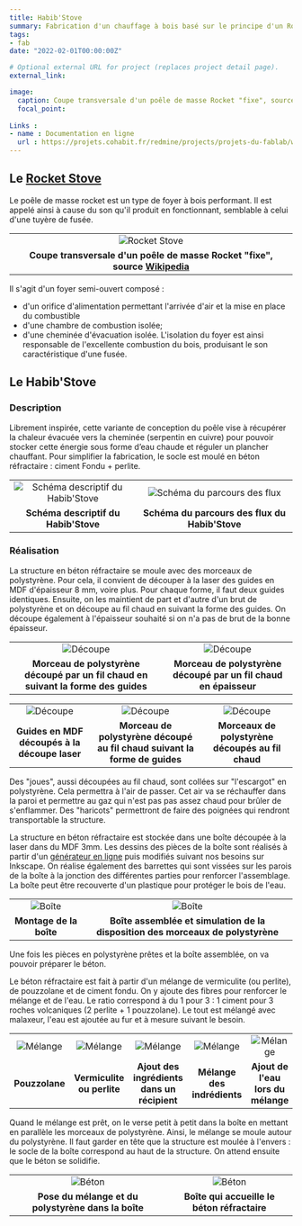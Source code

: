 ```yaml
---
title: Habib'Stove
summary: Fabrication d'un chauffage à bois basé sur le principe d'un Rocket Stove (ou poêle Dragon)
tags:
- fab
date: "2022-02-01T00:00:00Z"

# Optional external URL for project (replaces project detail page).
external_link: 

image:
  caption: Coupe transversale d'un poêle de masse Rocket "fixe", source [Wikipedia](https://fr.wikipedia.org/wiki/Fichier:Rocket-coupe-transversale.jpg)
  focal_point: 
  
Links :
- name : Documentation en ligne
  url : https://projets.cohabit.fr/redmine/projects/projets-du-fablab/wiki/Rocket-Stove
---
```


## Le [Rocket Stove](https://en.wikipedia.org/wiki/Rocket_mass_heater)

Le poêle de masse rocket est un type de foyer à bois performant. Il est appelé ainsi à cause du son qu'il produit en fonctionnant, semblable à celui d'une tuyère de fusée.

||
|:---:|
|![Rocket Stove](/Portfolio/img/rocket.jpg "Coupe transversale d'un poêle de masse Rocket")|
|**Coupe transversale d'un poêle de masse Rocket "fixe", source [Wikipedia](https://fr.wikipedia.org/wiki/Fichier:Rocket-coupe-transversale.jpg)**|


Il s'agit d'un foyer semi-ouvert composé :
- d'un orifice d'alimentation permettant l'arrivée d'air et la mise en place du combustible
- d'une chambre de combustion isolée;
- d'une cheminée d'évacuation isolée.
L'isolation du foyer est ainsi responsable de l'excellente combustion du bois, produisant le son caractéristique d'une fusée.

## Le Habib'Stove

### Description

Librement inspirée, cette variante de conception du poêle vise à récupérer la chaleur évacuée vers la cheminée (serpentin en cuivre) pour pouvoir stocker cette énergie sous forme d’eau chaude et réguler un plancher chauffant. Pour simplifier la fabrication, le socle est moulé en béton réfractaire : ciment Fondu + perlite.

|||
|:---:|:---:|
|![Schéma descriptif du Habib'Stove](/Portfolio/img/Schema-description-habib-stove.png "Schéma descriptif du Habib'Stove")|![Schéma du parcours des flux](/Portfolio/img/Schema-flux-habib-stove.png "Schéma du parcours des flux du Habib'Stove")|
|**Schéma descriptif du Habib'Stove**|**Schéma du parcours des flux du Habib'Stove**|

### Réalisation

La structure en béton réfractaire se moule avec des morceaux de polystyrène. Pour cela, il convient de découper à la laser des guides en MDF d'épaisseur 8 mm, voire plus. Pour chaque forme, il faut deux guides identiques. Ensuite, on les maintient de part et d'autre d'un brut de polystyrène et on découpe au fil chaud en suivant la forme des guides. On découpe également à l'épaisseur souhaité si on n'a pas de brut de la bonne épaisseur.

|||
|:---:|:---:|
|![Découpe](/Portfolio/img/decoupe-hab2.gif "Morceau de polystyrène découpé par un fil chaud en suivant la forme des guides")|![Découpe](/Portfolio/img/decoupe-hab1.gif "Morceau de polystyrène découpé par un fil chaud en épaisseur")|
|**Morceau de polystyrène découpé par un fil chaud en suivant la forme des guides**|**Morceau de polystyrène découpé par un fil chaud en épaisseur**|

||||
|:---:|:---:|:---:|
|![Découpe](/Portfolio/img/guides3.png "Guides en MDF découpés à la découpe laser")|![Découpe](/Portfolio/img/poly-guides.png "Morceau de polystyrène découpé au fil chaud suivant la forme de guides")|![Découpe](/Portfolio/img/poly3.png "Morceaux de polystyrène découpés au fil chaud")|
|**Guides en MDF découpés à la découpe laser**|**Morceau de polystyrène découpé au fil chaud suivant la forme de guides**|**Morceaux de polystyrène découpés au fil chaud**|

Des "joues", aussi découpées au fil chaud, sont collées sur "l'escargot" en polystyrène. Cela permettra à l'air de passer. Cet air va se réchauffer dans la paroi et permettre au gaz qui n'est pas pas assez chaud pour brûler de s'enflammer.
Des "haricots" permettront de faire des poignées qui rendront transportable la structure.

La structure en béton réfractaire est stockée dans une boîte découpée à la laser dans du MDF 3mm. Les dessins des pièces de la boîte sont réalisés à partir d'un [générateur en ligne](https://www.festi.info/boxes.py/) puis modifiés suivant nos besoins sur Inkscape. On réalise également des barrettes qui sont vissées sur les parois de la boîte à la jonction des différentes parties pour renforcer l'assemblage. La boîte peut être recouverte d'un plastique pour protéger le bois de l'eau.

|||
|:---:|:---:|
|![Boîte](/Portfolio/img/hs-1.jpg "Montage de la boîte")|![Boîte](/Portfolio/img/hs-2.jpg "Boîte assemblée et simulation de la disposition des morceaux de polystyrène")|
|**Montage de la boîte**|**Boîte assemblée et simulation de la disposition des morceaux de polystyrène**|

Une fois les pièces en polystyrène prêtes et la boîte assemblée, on va pouvoir préparer le béton.

Le béton réfractaire est fait à partir d'un mélange de vermiculite (ou perlite), de pouzzolane et de ciment fondu. On y ajoute des fibres pour renforcer le mélange et de l'eau. Le ratio correspond à du 1 pour 3 : 1 ciment pour 3 roches volcaniques (2 perlite + 1 pouzzolane). Le tout est mélangé avec malaxeur, l'eau est ajoutée au fur et à mesure suivant le besoin.

||||||
|:---:|:---:|:---:|:---:|:---:|
|![Mélange](/Portfolio/img/hs-3.jpg "Pouzzolane")|![Mélange](/Portfolio/img/hs-4.jpg "Vermiculite ou perlite")|![Mélange](/Portfolio/img/hs-5.jpg "Ajout des ingrédients dans un récipient")|![Mélange](/Portfolio/img/hs-6.jpg "Mélange des indrédients")|![Mélange](/Portfolio/img/hs-7.jpg "Ajout de l'eau lors du mélange")|
|**Pouzzolane**|**Vermiculite ou perlite**|**Ajout des ingrédients dans un récipient**|**Mélange des indrédients**|**Ajout de l'eau lors du mélange**|

Quand le mélange est prêt, on le verse petit à petit dans la boîte en mettant en parallèle les morceaux de polystyrène. Ainsi, le mélange se moule autour du polystyrène. Il faut garder en tête que la structure est moulée à l'envers : le socle de la boîte correspond au haut de la structure. On attend ensuite que le béton se solidifie.

|||
|:---:|:---:|
|![Béton](/Portfolio/img/hs-8.jpg "Pose du mélange et du polystyrène dans la boîte")|![Béton](/Portfolio/img/hs-9.jpg "Boîte qui accueille le béton réfractaire")|
|**Pose du mélange et du polystyrène dans la boîte**|**Boîte qui accueille le béton réfractaire**|
